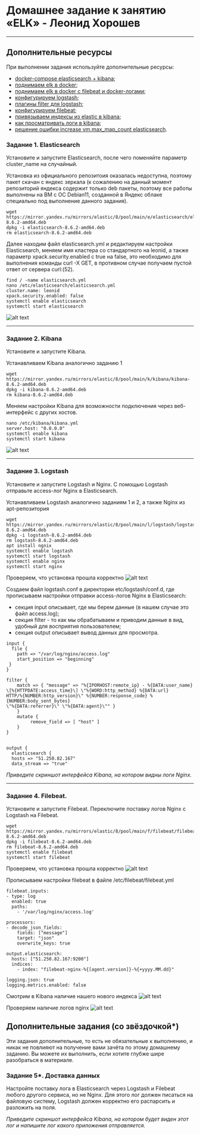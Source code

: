 # Домашнее задание к занятию «ELK» - Леонид Хорошев

---

## Дополнительные ресурсы

При выполнении задания используйте дополнительные ресурсы:
- [docker-compose elasticsearch + kibana](11-03/docker-compose.yaml);
- [поднимаем elk в docker](https://www.elastic.co/guide/en/elasticsearch/reference/7.17/docker.html);
- [поднимаем elk в docker с filebeat и docker-логами](https://www.sarulabs.com/post/5/2019-08-12/sending-docker-logs-to-elasticsearch-and-kibana-with-filebeat.html);
- [конфигурируем logstash](https://www.elastic.co/guide/en/logstash/7.17/configuration.html);
- [плагины filter для logstash](https://www.elastic.co/guide/en/logstash/current/filter-plugins.html);
- [конфигурируем filebeat](https://www.elastic.co/guide/en/beats/libbeat/5.3/config-file-format.html);
- [привязываем индексы из elastic в kibana](https://www.elastic.co/guide/en/kibana/7.17/index-patterns.html);
- [как просматривать логи в kibana](https://www.elastic.co/guide/en/kibana/current/discover.html);
- [решение ошибки increase vm.max_map_count elasticsearch](https://stackoverflow.com/questions/42889241/how-to-increase-vm-max-map-count).

### Задание 1. Elasticsearch 

Установите и запустите Elasticsearch, после чего поменяйте параметр cluster_name на случайный. 

Установка из официального репозитоия оказалась недоступна, поэтому пакет скачан с яндекс зеркала (к сожалению на данный момент репозиторий яндекса содержит только deb пакеты, поэтому все работы выполнены на ВМ с ОС Debian11, созданной в Яндекс облаке специально под выполнение данного задания).

```
wget https://mirror.yandex.ru/mirrors/elastic/8/pool/main/e/elasticsearch/elasticsearch-8.6.2-amd64.deb
dpkg -i elasticsearch-8.6.2-amd64.deb
rm elasticsearch-8.6.2-amd64.deb
```
Далее находим файл elasticsearch.yml и редактируем настройки Elasticsearch, меняем имя кластера со стандартного на leonid, а также параметр xpack.security.enabled с true на false, это необходимо для выполнения команды curl -X GET, в противном случае получаем пустой ответ от сервера curl:(52).

```
find / -name elasticsearch.yml
nano /etc/elasticsearch/elasticsearch.yml
cluster.name: leonid
xpack.security.enabled: false
systemctl enable elasticsearch
systemctl start elasticsearch
```

![alt text](https://github.com/LeonidKhoroshev/databases/blob/main/ELK/elk1.1.png)

---

### Задание 2. Kibana

Установите и запустите Kibana.

Устанавливаем Kibana аналогично заданию 1

```
wget https://mirror.yandex.ru/mirrors/elastic/8/pool/main/k/kibana/kibana-8.6.2-amd64.deb
dpkg -i kibana-8.6.2-amd64.deb
rm kibana-8.6.2-amd64.deb
```

Меняем настройки Kibana для возможности подключения через веб-интерфейс с других хостов.

```
nano /etc/kibana/kibana.yml
server.host: "0.0.0.0"
systemctl enable kibana
systemctl start kibana
```

![alt text](https://github.com/LeonidKhoroshev/databases/blob/main/ELK/elk2.1.png)

---

### Задание 3. Logstash

Установите и запустите Logstash и Nginx. С помощью Logstash отправьте access-лог Nginx в Elasticsearch.

Устанавливаем Logstash аналогично заданиям 1 и 2, а также Nginx из apt-репозитория

```
wget https://mirror.yandex.ru/mirrors/elastic/8/pool/main/l/logstash/logstash-8.6.2-amd64.deb
dpkg -i logstash-8.6.2-amd64.deb
rm logstash-8.6.2-amd64.deb
apt install ngnix
systemctl enable logstash
systemctl start logstash
systemctl enable nginx
systemctl start nginx
```
Проверяем, что установка прошла корректно
![alt text](https://github.com/LeonidKhoroshev/databases/blob/main/ELK/elk3.1.png)

Создаем файл logstash.conf в директории etc/logstash/conf.d, где прописываем настройки отправки access-логов Nginx в Elasticsearch:
- секция input описывает, где мы берем данные (в нашем случае это файл access.log);
- секция filter - то как мы обрабатываем и приводим данные в вид, удобный для восприятия пользователем;
- секция output описывает вывод данных для просмотра. 
```
input {
  file {
    path => "/var/log/nginx/access.log"
    start_position => "beginning"
 }
}

filter {
    match => { "message" => "%{IPORHOST:remote_ip} - %{DATA:user_name}
\[%{HTTPDATE:access_time}\] \"%{WORD:http_method} %{DATA:url}
HTTP/%{NUMBER:http_version}\" %{NUMBER:response_code} %{NUMBER:body_sent_bytes}
\"%{DATA:referrer}\" \"%{DATA:agent}\"" }
    }
    mutate {
         remove_field => [ "host" ]
    }
}


output {
  elasticsearch {
  hosts => "51.250.82.167"
  data_stream => "true"
```

*Приведите скриншот интерфейса Kibana, на котором видны логи Nginx.*

---

### Задание 4. Filebeat. 

Установите и запустите Filebeat. Переключите поставку логов Nginx с Logstash на Filebeat. 

```
wget https://mirror.yandex.ru/mirrors/elastic/8/pool/main/f/filebeat/filebeat-8.6.2-amd64.deb
dpkg -i filebeat-8.6.2-amd64.deb
rm filebeat-8.6.2-amd64.deb
systemctl enable filebeat
systemctl start filebeat
```

Проверяем, что установка прошла корректно
![alt text](https://github.com/LeonidKhoroshev/databases/blob/main/ELK/elk4.1.png)

Прописываем настройки filebeat в файле /etc/filebeat/filebeat.yml

```
filebeat.inputs:
- type: log
  enabled: true
  paths:
    - '/var/log/nginx/access.log'

processors:
- decode_json_fields:
    fields: ["message"]
    target: "json"
    overwrite_keys: true

output.elasticsearch:
  hosts: ["51.250.82.167:9200"]
  indices:
    - index: "filebeat-nginx-%{[agent.version]}-%{+yyyy.MM.dd}"

logging.json: true
logging.metrics.enabled: false
```

Смотрим в Kibana наличие нашего нового индекса
![alt text](https://github.com/LeonidKhoroshev/databases/blob/main/ELK/elk4.2.png)

Проверяем наличие логов nginx
![alt text](https://github.com/LeonidKhoroshev/databases/blob/main/ELK/elk4.3.png)


## Дополнительные задания (со звёздочкой*)
Эти задания дополнительные, то есть не обязательные к выполнению, и никак не повлияют на получение вами зачёта по этому домашнему заданию. Вы можете их выполнить, если хотите глубже шире разобраться в материале.

### Задание 5*. Доставка данных 

Настройте поставку лога в Elasticsearch через Logstash и Filebeat любого другого сервиса, но не Nginx. 
Для этого лог должен писаться на файловую систему, Logstash должен корректно его распарсить и разложить на поля. 

*Приведите скриншот интерфейса Kibana, на котором будет виден этот лог и напишите лог какого приложения отправляется.*
